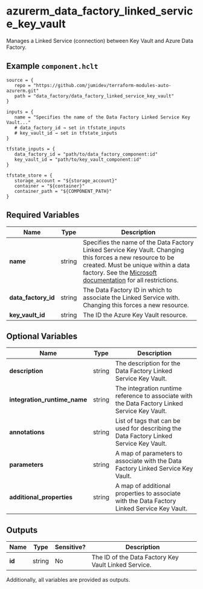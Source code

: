 # azurerm_data_factory_linked_service_key_vault

Manages a Linked Service (connection) between Key Vault and Azure Data Factory.

## Example `component.hclt`

```hcl
source = {
   repo = "https://github.com/jumidev/terraform-modules-auto-azurerm.git"   
   path = "data_factory/data_factory_linked_service_key_vault"   
}

inputs = {
   name = "Specifies the name of the Data Factory Linked Service Key Vault..."   
   # data_factory_id → set in tfstate_inputs
   # key_vault_id → set in tfstate_inputs
}

tfstate_inputs = {
   data_factory_id = "path/to/data_factory_component:id"   
   key_vault_id = "path/to/key_vault_component:id"   
}

tfstate_store = {
   storage_account = "${storage_account}"   
   container = "${container}"   
   container_path = "${COMPONENT_PATH}"   
}

```

## Required Variables

| Name | Type |  Description |
| ---- | --------- |  ----------- |
| **name** | string |  Specifies the name of the Data Factory Linked Service Key Vault. Changing this forces a new resource to be created. Must be unique within a data factory. See the [Microsoft documentation](https://docs.microsoft.com/azure/data-factory/naming-rules) for all restrictions. | 
| **data_factory_id** | string |  The Data Factory ID in which to associate the Linked Service with. Changing this forces a new resource. | 
| **key_vault_id** | string |  The ID the Azure Key Vault resource. | 

## Optional Variables

| Name | Type |  Description |
| ---- | --------- |  ----------- |
| **description** | string |  The description for the Data Factory Linked Service Key Vault. | 
| **integration_runtime_name** | string |  The integration runtime reference to associate with the Data Factory Linked Service Key Vault. | 
| **annotations** | string |  List of tags that can be used for describing the Data Factory Linked Service Key Vault. | 
| **parameters** | string |  A map of parameters to associate with the Data Factory Linked Service Key Vault. | 
| **additional_properties** | string |  A map of additional properties to associate with the Data Factory Linked Service Key Vault. | 



## Outputs

| Name | Type | Sensitive? | Description |
| ---- | ---- | --------- | --------- |
| **id** | string | No  | The ID of the Data Factory Key Vault Linked Service. | 

Additionally, all variables are provided as outputs.
